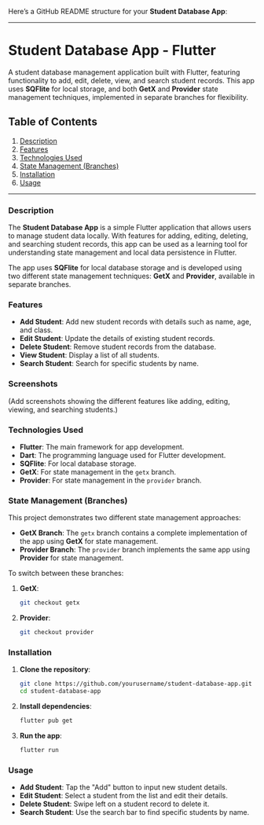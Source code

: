 Here’s a GitHub README structure for your **Student Database App**:

---

# Student Database App - Flutter

A student database management application built with Flutter, featuring functionality to add, edit, delete, view, and search student records. This app uses **SQFlite** for local storage, and both **GetX** and **Provider** state management techniques, implemented in separate branches for flexibility.

## Table of Contents
1. [Description](#description)
2. [Features](#features)
3. [Technologies Used](#technologies-used)
4. [State Management (Branches)](#state-management-branches)
5. [Installation](#installation)
6. [Usage](#usage)

---

### Description

The **Student Database App** is a simple Flutter application that allows users to manage student data locally. With features for adding, editing, deleting, and searching student records, this app can be used as a learning tool for understanding state management and local data persistence in Flutter. 

The app uses **SQFlite** for local database storage and is developed using two different state management techniques: **GetX** and **Provider**, available in separate branches.

### Features

- **Add Student**: Add new student records with details such as name, age, and class.
- **Edit Student**: Update the details of existing student records.
- **Delete Student**: Remove student records from the database.
- **View Student**: Display a list of all students.
- **Search Student**: Search for specific students by name.

### Screenshots

(Add screenshots showing the different features like adding, editing, viewing, and searching students.)

### Technologies Used

- **Flutter**: The main framework for app development.
- **Dart**: The programming language used for Flutter development.
- **SQFlite**: For local database storage.
- **GetX**: For state management in the `getx` branch.
- **Provider**: For state management in the `provider` branch.

### State Management (Branches)

This project demonstrates two different state management approaches:
- **GetX Branch**: The `getx` branch contains a complete implementation of the app using **GetX** for state management.
- **Provider Branch**: The `provider` branch implements the same app using **Provider** for state management.

To switch between these branches:
1. **GetX**:
   ```bash
   git checkout getx
   ```
2. **Provider**:
   ```bash
   git checkout provider
   ```

### Installation

1. **Clone the repository**:
   ```bash
   git clone https://github.com/yourusername/student-database-app.git
   cd student-database-app
   ```

2. **Install dependencies**:
   ```bash
   flutter pub get
   ```

3. **Run the app**:
   ```bash
   flutter run
   ```

### Usage

- **Add Student**: Tap the "Add" button to input new student details.
- **Edit Student**: Select a student from the list and edit their details.
- **Delete Student**: Swipe left on a student record to delete it.
- **Search Student**: Use the search bar to find specific students by name.
